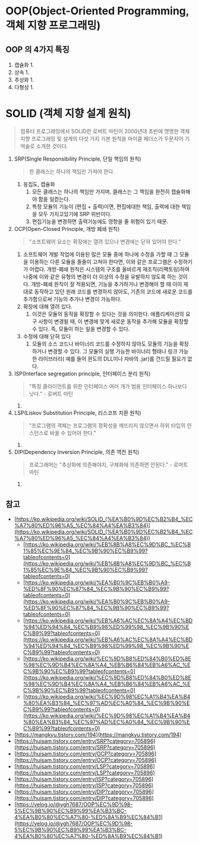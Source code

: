 # OOP(Object-Oriented Programming, 객체 지향 프로그래밍)

## OOP 의 4가지 특징

1. 캡슐화
    1.
2. 상속
    1.
3. 추상화
    1.
4. 다형성
    1.

# SOLID (객체 지향 설계 원칙)

> 컴퓨터 프로그래밍에서 SOLID란 로버트 마틴이 2000년대 초반에 명명한 객체 지향 프로그래밍 및 설계의 다섯 가지 기본 원칙을 마이클 페더스가 두문자어 기억술로 소개한 것이다.

1. SRP(Single Responsibility Principle, 단일 책임의 원칙)
   > 한 클래스는 하나의 책임만 가져야 한다.
    1. 응집도, 캡슐화
        1. 모든 클래스는 하나의 책임만 가지며, 클래스는 그 책임을 완전히 캡슐화해야 함을 일컫는다.
        2. 특정 모듈의 기능이 (편집 + 출력)이면, 편집에대한 책임, 출력에 대한 책임을 모두 가지고있기에 SRP 위반이다.
        3. 편집기능을 변경하면 출력기능에도 영향을 줄 위험이 있기 때문.
2. OCP(Open-Closed Principle, 개방 폐쇄 원칙)
   > "소프트웨어 요소는 확장에는 열려 있으나 변경에는 닫혀 있어야 한다."
    1. 소프트웨어 개발 작업에 이용된 많은 모듈 중에 하나에 수정을 가할 때 그 모듈을 이용하는 다른 모듈을 줄줄이 고쳐야 한다면, 이와 같은 프로그램은 수정하기가 어렵다.
       개방-폐쇄 원칙은 시스템의 구조를 올바르게 재조직(리팩토링)하여 나중에 이와 같은 유형의 변경이 더 이상의 수정을 유발하지 않도록 하는 것이다. 개방-폐쇄 원칙이 잘
       적용되면, 기능을 추가하거나 변경해야 할 때 이미 제대로 동작하고 있던 원래 코드를 변경하지 않아도, 기존의 코드에 새로운 코드를 추가함으로써 기능의 추가나 변경이
       가능하다.
    2. 확장에 대해 열려 있다.
        1. 이것은 모듈의 동작을 확장할 수 있다는 것을 의미한다. 애플리케이션의 요구 사항이 변경될 때, 이 변경에 맞게 새로운 동작을 추가해 모듈을 확장할 수 있다.
           즉, 모듈이 하는 일을 변경할 수 있다.
    3. 수정에 대해 닫혀 있다
        1. 모듈의 소스 코드나 바이너리 코드를 수정하지 않아도 모듈의 기능을 확장하거나 변경할 수 있다. 그 모듈의 실행 가능한 바이너리 형태나 링크 가능한 라이브러리(
           예를 들어 윈도의 DLL이나 자바의 .jar)를 건드릴 필요가 없다.
3. ISP(Interface segregation principle, 인터페이스 분리 원칙)
   > "특정 클라이언트를 위한 인터페이스 여러 개가 범용 인터페이스 하나보다 낫다." - 로버트 마틴
    1.
4. LSP(Liskov Substitution Principle, 리스코프 치환 원칙)
   > "프로그램의 객체는 프로그램의 정확성을 깨뜨리지 않으면서 하위 타입의 인스턴스로 바꿀 수 있어야 한다."
    1.
6. DIP(Dependency Inversion Principle, 의존 역전 원칙)
   > 프로그래머는 "추상화에 의존해야지, 구체화에 의존하면 안된다." - 로머트 마틴
    1.

## 참고

- [https://ko.wikipedia.org/wiki/SOLID_(%EA%B0%9D%EC%B2%B4_%EC%A7%80%ED%96%A5_%EC%84%A4%EA%B3%84)](https://ko.wikipedia.org/wiki/SOLID_(%EA%B0%9D%EC%B2%B4_%EC%A7%80%ED%96%A5_%EC%84%A4%EA%B3%84))
    - [https://ko.wikipedia.org/wiki/%EB%8B%A8%EC%9D%BC_%EC%B1%85%EC%9E%84_%EC%9B%90%EC%B9%99?tableofcontents=0](https://ko.wikipedia.org/wiki/%EB%8B%A8%EC%9D%BC_%EC%B1%85%EC%9E%84_%EC%9B%90%EC%B9%99?tableofcontents=0)
    - [https://ko.wikipedia.org/wiki/%EA%B0%9C%EB%B0%A9-%ED%8F%90%EC%87%84_%EC%9B%90%EC%B9%99?tableofcontents=0](https://ko.wikipedia.org/wiki/%EA%B0%9C%EB%B0%A9-%ED%8F%90%EC%87%84_%EC%9B%90%EC%B9%99?tableofcontents=0)
    - [https://ko.wikipedia.org/wiki/%EB%A6%AC%EC%8A%A4%EC%BD%94%ED%94%84_%EC%B9%98%ED%99%98_%EC%9B%90%EC%B9%99?tableofcontents=0](https://ko.wikipedia.org/wiki/%EB%A6%AC%EC%8A%A4%EC%BD%94%ED%94%84_%EC%B9%98%ED%99%98_%EC%9B%90%EC%B9%99?tableofcontents=0)
    - [https://ko.wikipedia.org/wiki/%EC%9D%B8%ED%84%B0%ED%8E%98%EC%9D%B4%EC%8A%A4_%EB%B6%84%EB%A6%AC_%EC%9B%90%EC%B9%99?tableofcontents=0](https://ko.wikipedia.org/wiki/%EC%9D%B8%ED%84%B0%ED%8E%98%EC%9D%B4%EC%8A%A4_%EB%B6%84%EB%A6%AC_%EC%9B%90%EC%B9%99?tableofcontents=0)
    - [https://ko.wikipedia.org/wiki/%EC%9D%98%EC%A1%B4%EA%B4%80%EA%B3%84_%EC%97%AD%EC%A0%84_%EC%9B%90%EC%B9%99?tableofcontents=0](https://ko.wikipedia.org/wiki/%EC%9D%98%EC%A1%B4%EA%B4%80%EA%B3%84_%EC%97%AD%EC%A0%84_%EC%9B%90%EC%B9%99?tableofcontents=0)
- [https://mangkyu.tistory.com/194](https://mangkyu.tistory.com/194)
- [https://huisam.tistory.com/entry/SRP?category=705896](https://huisam.tistory.com/entry/SRP?category=705896)
- [https://huisam.tistory.com/entry/OCP?category=705896](https://huisam.tistory.com/entry/OCP?category=705896)
- [https://huisam.tistory.com/entry/LSP?category=705896](https://huisam.tistory.com/entry/LSP?category=705896)
- [https://huisam.tistory.com/entry/ISP?category=705896](https://huisam.tistory.com/entry/ISP?category=705896)
- [https://huisam.tistory.com/entry/DIP?category=705896](https://huisam.tistory.com/entry/DIP?category=705896)
- [https://velog.io/@ygh7687/OOP%EC%9D%98-5%EC%9B%90%EC%B9%99%EA%B3%BC-4%EA%B0%80%EC%A7%80-%ED%8A%B9%EC%84%B1](https://velog.io/@ygh7687/OOP%EC%9D%98-5%EC%9B%90%EC%B9%99%EA%B3%BC-4%EA%B0%80%EC%A7%80-%ED%8A%B9%EC%84%B1)